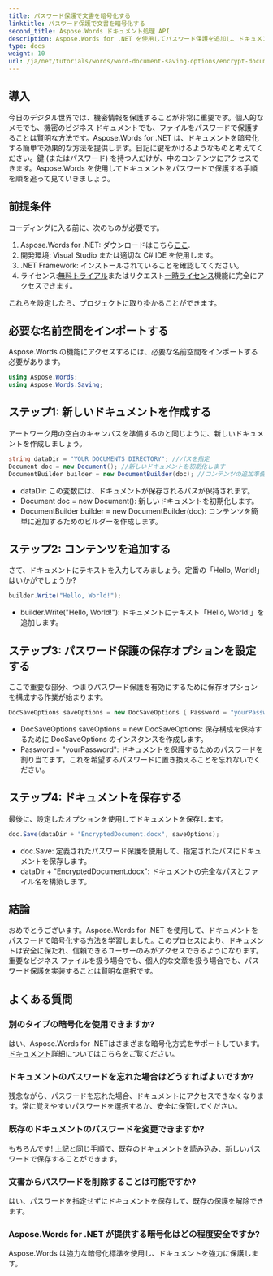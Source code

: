 ```yaml
---
title: パスワード保護で文書を暗号化する
linktitle: パスワード保護で文書を暗号化する
second_title: Aspose.Words ドキュメント処理 API
description: Aspose.Words for .NET を使用してパスワード保護を追加し、ドキュメントを保護する方法を学びます。この包括的なガイドでは、プロセスを順を追って説明します。
type: docs
weight: 10
url: /ja/net/tutorials/words/word-document-saving-options/encrypt-document-with-password-protect/
---
```

## 導入

今日のデジタル世界では、機密情報を保護することが非常に重要です。個人的なメモでも、機密のビジネス ドキュメントでも、ファイルをパスワードで保護することは賢明な方法です。Aspose.Words for .NET は、ドキュメントを暗号化する簡単で効果的な方法を提供します。日記に鍵をかけるようなものと考えてください。鍵 (またはパスワード) を持つ人だけが、中のコンテンツにアクセスできます。Aspose.Words を使用してドキュメントをパスワードで保護する手順を順を追って見ていきましょう。

## 前提条件

コーディングに入る前に、次のものが必要です。

1.  Aspose.Words for .NET: ダウンロードはこちら[ここ](https://releases.aspose.com/words/net/).
2. 開発環境: Visual Studio または適切な C# IDE を使用します。
3. .NET Framework: インストールされていることを確認してください。
4. ライセンス:[無料トライアル](https://releases.aspose.com/)またはリクエスト[一時ライセンス](https://purchase.aspose.com/temporary-license/)機能に完全にアクセスできます。

これらを設定したら、プロジェクトに取り掛かることができます。

## 必要な名前空間をインポートする

Aspose.Words の機能にアクセスするには、必要な名前空間をインポートする必要があります。

```csharp
using Aspose.Words;
using Aspose.Words.Saving;
```

## ステップ1: 新しいドキュメントを作成する

アートワーク用の空白のキャンバスを準備するのと同じように、新しいドキュメントを作成しましょう。

```csharp
string dataDir = "YOUR DOCUMENTS DIRECTORY"; //パスを指定
Document doc = new Document(); //新しいドキュメントを初期化します
DocumentBuilder builder = new DocumentBuilder(doc); //コンテンツの追加準備
```

- dataDir: この変数には、ドキュメントが保存されるパスが保持されます。
- Document doc = new Document(): 新しいドキュメントを初期化します。
- DocumentBuilder builder = new DocumentBuilder(doc): コンテンツを簡単に追加するためのビルダーを作成します。

## ステップ2: コンテンツを追加する

さて、ドキュメントにテキストを入力してみましょう。定番の「Hello, World!」はいかがでしょうか?

```csharp
builder.Write("Hello, World!");
```

- builder.Write("Hello, World!"): ドキュメントにテキスト「Hello, World!」を追加します。

## ステップ3: パスワード保護の保存オプションを設定する

ここで重要な部分、つまりパスワード保護を有効にするために保存オプションを構成する作業が始まります。

```csharp
DocSaveOptions saveOptions = new DocSaveOptions { Password = "yourPassword" }; //ここでパスワードを設定してください
```

- DocSaveOptions saveOptions = new DocSaveOptions: 保存構成を保持するために DocSaveOptions のインスタンスを作成します。
- Password = "yourPassword": ドキュメントを保護するためのパスワードを割り当てます。これを希望するパスワードに置き換えることを忘れないでください。

## ステップ4: ドキュメントを保存する

最後に、設定したオプションを使用してドキュメントを保存します。

```csharp
doc.Save(dataDir + "EncryptedDocument.docx", saveOptions);
```

- doc.Save: 定義されたパスワード保護を使用して、指定されたパスにドキュメントを保存します。
- dataDir + "EncryptedDocument.docx": ドキュメントの完全なパスとファイル名を構築します。

## 結論

おめでとうございます。Aspose.Words for .NET を使用して、ドキュメントをパスワードで暗号化する方法を学習しました。このプロセスにより、ドキュメントは安全に保たれ、信頼できるユーザーのみがアクセスできるようになります。重要なビジネス ファイルを扱う場合でも、個人的な文章を扱う場合でも、パスワード保護を実装することは賢明な選択です。

## よくある質問

### 別のタイプの暗号化を使用できますか?
はい、Aspose.Words for .NETはさまざまな暗号化方式をサポートしています。[ドキュメント](https://reference.aspose.com/words/net/)詳細についてはこちらをご覧ください。

### ドキュメントのパスワードを忘れた場合はどうすればよいですか?
残念ながら、パスワードを忘れた場合、ドキュメントにアクセスできなくなります。常に覚えやすいパスワードを選択するか、安全に保管してください。

### 既存のドキュメントのパスワードを変更できますか?
もちろんです! 上記と同じ手順で、既存のドキュメントを読み込み、新しいパスワードで保存することができます。

### 文書からパスワードを削除することは可能ですか?
はい、パスワードを指定せずにドキュメントを保存して、既存の保護を解除できます。

### Aspose.Words for .NET が提供する暗号化はどの程度安全ですか?
Aspose.Words は強力な暗号化標準を使用し、ドキュメントを強力に保護します。
